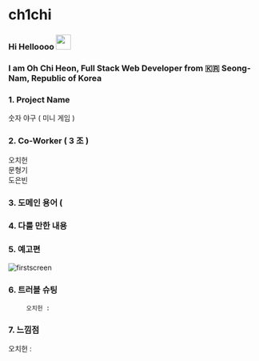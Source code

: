 # ch1chi

### Hi Helloooo <img src="https://raw.githubusercontent.com/MartinHeinz/MartinHeinz/master/wave.gif" width="30px">
### I am Oh Chi Heon, Full Stack Web Developer from :kr: Seong-Nam, Republic of Korea 

### 1. Project Name

숫자 야구 ( 미니 게임 )

### 2. Co-Worker ( 3 조 )

오치헌 <br/>
문형기 <br/>
도은빈 <br/>

### 3. 도메인 용어 ( 



### 4. 다룰 만한 내용





### 5.  예고편

![firstscreen](https://user-images.githubusercontent.com/108641279/190142767-b3ef9ba5-379d-4fc0-9956-6574bdd5ca42.gif)



### 6. 트러블 슈팅
  
         오치헌 : 

### 7. 느낌점


오치헌 : 
